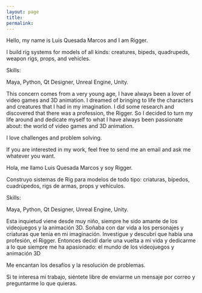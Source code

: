 ```yaml
---
layout: page
title: 
permalink:
---
```


Hello, my name is Luis Quesada Marcos and I am Rigger.

I build rig systems for models of all kinds: creatures, bipeds, quadrupeds, weapon rigs, props, and vehicles.

Skills:

Maya, Python, Qt Designer,  Unreal Engine, Unity.



This concern comes from a very young age, I have always been a lover of video games and 3D animation. I dreamed of bringing to life the characters and creatures that I had in my imagination. I did some research and discovered that there was a profession, the Rigger. So I decided to turn my life around and dedicate myself to what I have always been passionate about: the world of video games and 3D animation.

I love challenges and problem solving.



If you are interested in my work, feel free to send me an email and ask me whatever you want.



Hola, me llamo  Luis Quesada Marcos y soy Rigger.

Construyo sistemas de Rig para modelos de todo tipo: criaturas, bípedos, cuadrúpedos, rigs de armas, props y vehículos. 

Skills:

Maya, Python, Qt Designer, Unreal Engine, Unity.



Esta inquietud viene desde muy niño, siempre he sido amante de los videojuegos y la animación 3D. Soñaba con dar vida a los personajes y criaturas que tenia en mi imaginación. Investigue y descubrí que había una profesión, el Rigger. Entonces decidí darle una vuelta a mi vida y dedicarme a lo que siempre me ha apasionado: el mundo de los videojuegos y animación 3D

Me encantan los desafíos  y la resolución de problemas.

Si te interesa mi trabajo, siéntete libre de enviarme un mensaje por correo y preguntarme lo que quieras.
